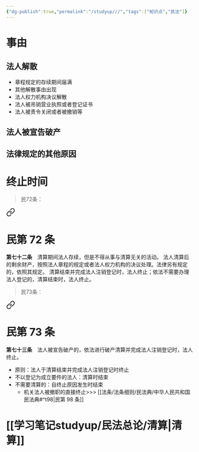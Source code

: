 ```yaml
---
{"dg-publish":true,"permalink":"/studyup///","tags":["知识点","民法"]}
---
```


# 事由
## 法人解散
- 章程规定的存续期间届满
- 其他解散事由出现
- 法人权力机构决议解散
- 法人被吊销营业执照或者登记证书
- 法人被责令关闭或者被撤销等
## 法人被宣告破产
## 法律规定的其他原因
# 终止时间
> 民72条：
<div class="transclusion internal-embed is-loaded"><a class="markdown-embed-link" href="/////#t72" aria-label="Open link"><svg xmlns="http://www.w3.org/2000/svg" width="24" height="24" viewBox="0 0 24 24" fill="none" stroke="currentColor" stroke-width="2" stroke-linecap="round" stroke-linejoin="round" class="svg-icon lucide-link"><path d="M10 13a5 5 0 0 0 7.54.54l3-3a5 5 0 0 0-7.07-7.07l-1.72 1.71"></path><path d="M14 11a5 5 0 0 0-7.54-.54l-3 3a5 5 0 0 0 7.07 7.07l1.71-1.71"></path></svg></a><div class="markdown-embed">

<div class="markdown-embed-title">

# 民第 72 条

</div>


**第七十二条**　清算期间法人存续，但是不得从事与清算无关的活动。
法人清算后的剩余财产，按照法人章程的规定或者法人权力机构的决议处理。法律另有规定的，依照其规定。
清算结束并完成法人注销登记时，法人终止；依法不需要办理法人登记的，清算结束时，法人终止。 

</div></div>


>民73条：
<div class="transclusion internal-embed is-loaded"><a class="markdown-embed-link" href="/////#t73" aria-label="Open link"><svg xmlns="http://www.w3.org/2000/svg" width="24" height="24" viewBox="0 0 24 24" fill="none" stroke="currentColor" stroke-width="2" stroke-linecap="round" stroke-linejoin="round" class="svg-icon lucide-link"><path d="M10 13a5 5 0 0 0 7.54.54l3-3a5 5 0 0 0-7.07-7.07l-1.72 1.71"></path><path d="M14 11a5 5 0 0 0-7.54-.54l-3 3a5 5 0 0 0 7.07 7.07l1.71-1.71"></path></svg></a><div class="markdown-embed">

<div class="markdown-embed-title">

# 民第 73 条

</div>


**第七十三条**　法人被宣告破产的，依法进行破产清算并完成法人注销登记时，法人终止。 

</div></div>
 
- 原则：法人于清算结束并完成法人注销登记时终止
- 不以登记为成立要件的法人：清算时结束
- 不需要清算的：自终止原因发生时结束
	- 机关法人被撤职的直接终止>>> [[法条/法条细则/民法典/中华人民共和国民法典#^t98\|民第 98 条]]
# [[学习笔记studyup/民法总论/清算\|清算]]